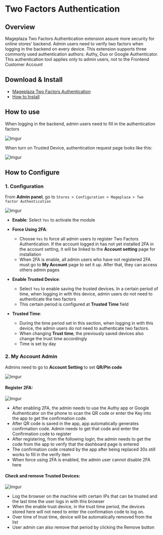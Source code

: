 # Two Factors Authentication

## Overview

Mageplaza Two Factors Authentication extension assure more security for online stores' backend. Admin users need to verify two factors when logging in the backend on every device. This extension supports three commonly used authentication authors: Authy, Duo or Google Authenticator. This authentication tool applies only to admin users, not to the Frontend Customer Account

## Download & Install

- [Mageplaza Two Factors Authentication]()
- [How to Install](https://www.mageplaza.com/install-magento-2-extension/) 

## How to use

When logging in the backend, admin users need to fill in the authentication factors

![Imgur](https://i.imgur.com/eD6CJJZ.png)

When turn on Trusted Device, authentication request page looks like this:

![Imgur](https://i.imgur.com/LTusIgC.png)


## How to Configure

### 1. Configuration

From **Admin panel**, go to `Stores > Configuration > Mageplaza > Two factor Authentication`

![Imgur](https://i.imgur.com/UBaH2XP.png)

- **Enable**: Select `Yes` to activate the module

- **Force Using 2FA**: 
  - Choose `Yes` to force all admin users to register Two Factors Authentication. If the account logged in has not yet installed 2FA in the account setting, it will be linked to the **Account setting** page for installation
  - When 2FA is enable, all admin users who have not registered 2FA must go to **My Account** page to set it up. After that, they can access others admin pages
  
- **Enable Trusted Device**: 
  - Select `Yes` to enable saving the trusted devices. In a certain period of time, when logging in with this device, admin users do not need to authenticate the two factors
  - This certain period is configured at **Trusted Time** field
  
- **Trusted Time**: 
  - During the time period set in this section, when logging in with this device, the admin users do not need to authenticate two factors. 
  - When changing **Trust time**, the previously saved devices also change the trust time accordingly
  - Time is set by day
  
  
### 2. My Account Admin

Admins need to go to **Account Setting** to set **QR/Pin code**


![Imgur](https://i.imgur.com/5s0e8hG.png)





#### **Register 2FA**:

![Imgur](https://i.imgur.com/pXtezSd.png)

- After enabling 2FA, the admin needs to use the Authy app or Google Authenticator on the phone to scan the QR code or enter the Key into the app to get the confirmation code.
- After QR code is saved in the app, app automatically generates confirmation code. Admin needs to get that code and enter the Confirmation code to register
- After registering, from the following login, the admin needs to get the code from the app to verify that the dashboard page is entered
- The confirmation code created by the app after being replaced 30s still works to fill in the verify item
- When force using 2FA is enabled, the admin user cannot disable 2FA here





#### **Check and remove Trusted Devices**:

![Imgur](https://i.imgur.com/rG9dRFD.png)


- Log the browser on the machine with certain IPs that can be trusted and the last time the user logs in with this browser
- When the enable trust device, in the trust time period, the devices stored here will not need to enter the confirmation code to log on.
- Over time of trust time, device will be automatically removed from the list
- User admin can also remove that period by clicking the Remove button

